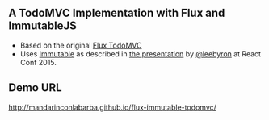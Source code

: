 
## A TodoMVC Implementation with Flux and ImmutableJS

* Based on the original [Flux TodoMVC](http://todomvc.com/examples/react/#/)
* Uses [Immutable](https://github.com/facebook/immutable-js/) as described in [the presentation](https://www.youtube.com/watch?v=I7IdS-PbEgI) by [@leebyron](https://github.com/leebyron) at React Conf 2015.

## Demo URL

http://mandarinconlabarba.github.io/flux-immutable-todomvc/